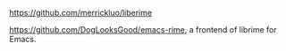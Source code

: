 https://github.com/merrickluo/liberime

https://github.com/DogLooksGood/emacs-rime, a frontend of librime for Emacs.